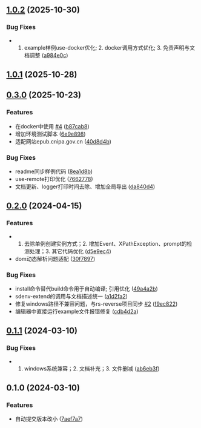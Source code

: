 

## [1.0.2](https://github.com/pysunday/sdenv/compare/v1.0.0...v1.0.2) (2025-10-30)


### Bug Fixes

* 1. example样例use-docker优化; 2. docker调用方式优化; 3. 免责声明与文档调整 ([a984e0c](https://github.com/pysunday/sdenv/commit/a984e0ca8abcc8d17be18b6569f0d14413cf5c6a))

## [1.0.1](https://github.com/pysunday/sdenv/compare/v1.0.0...v1.0.1) (2025-10-28)

## [0.3.0](https://github.com/pysunday/sdenv/compare/0.2.0...0.3.0) (2025-10-23)


### Features

* 在docker中使用 [#4](https://github.com/pysunday/sdenv/issues/4) ([b87cab8](https://github.com/pysunday/sdenv/commit/b87cab8a2106c612878d764d8eac1d79a8560941))
* 增加环境测试脚本 ([6e9e898](https://github.com/pysunday/sdenv/commit/6e9e8989079ddd47542cc89c8166e78814a4d455))
* 适配网站epub.cnipa.gov.cn ([40d8d4b](https://github.com/pysunday/sdenv/commit/40d8d4be6eb608a1572841c9c9330746fbf00719))


### Bug Fixes

* readme同步样例代码 ([8ea1d8b](https://github.com/pysunday/sdenv/commit/8ea1d8b3eeb04fec5bc9e316f5790830474ebd28))
* use-remote打印优化 ([7662778](https://github.com/pysunday/sdenv/commit/766277871b2660c5eae1812354f48aa85db4abad))
* 文档更新、logger打印时间去除、增加全局导出 ([da840d4](https://github.com/pysunday/sdenv/commit/da840d4245e3f04fd344b2a9bdddffc4c675743e))

## [0.2.0](https://github.com/pysunday/sdenv/compare/0.1.1...0.2.0) (2024-04-15)


### Features

* 1. 去除单例创建实例方式；2. 增加Event、XPathException、prompt的检测处理；3. 其它代码优化 ([d5e9ec4](https://github.com/pysunday/sdenv/commit/d5e9ec46d4dadc5f5491e08435382c6ea599d9cc))
* dom动态解析问题适配 ([30f7897](https://github.com/pysunday/sdenv/commit/30f78974e92b90fc6d52a857d27ee599724e7dc0))


### Bug Fixes

* install命令替代build命令用于自动编译; 引用优化 ([49a4a2b](https://github.com/pysunday/sdenv/commit/49a4a2bb45cd7299fbb3e15fc4e3c61bc2b30338))
* sdenv-extend的调用与文档描述统一 ([a1d2fa2](https://github.com/pysunday/sdenv/commit/a1d2fa275b98d4c99906b26f3dfa7a4be976d526))
* 修复windows路径不兼容问题，与rs-reverse项目同步 [#2](https://github.com/pysunday/sdenv/issues/2) ([f9ec822](https://github.com/pysunday/sdenv/commit/f9ec8221cbeef2ff2591022988fdce2bc414a225))
* 编辑器中直接运行example文件报错修复 ([cdb4d2a](https://github.com/pysunday/sdenv/commit/cdb4d2a0efb3ede377d894adcb34a2bddb38ca3b))

## [0.1.1](https://github.com/pysunday/sdenv/compare/0.1.0...0.1.1) (2024-03-10)


### Bug Fixes

* 1. windows系统兼容；2. 文档补充；3. 文件删减 ([ab6eb3f](https://github.com/pysunday/sdenv/commit/ab6eb3fd10a3b747e31e5cc4a2e24bd91493bab4))

## 0.1.0 (2024-03-10)


### Features

* 自动提交版本改小 ([7aef7a7](https://github.com/pysunday/sdenv/commit/7aef7a72fd0f6e285374adfa8a97cb7b3f23e054))
